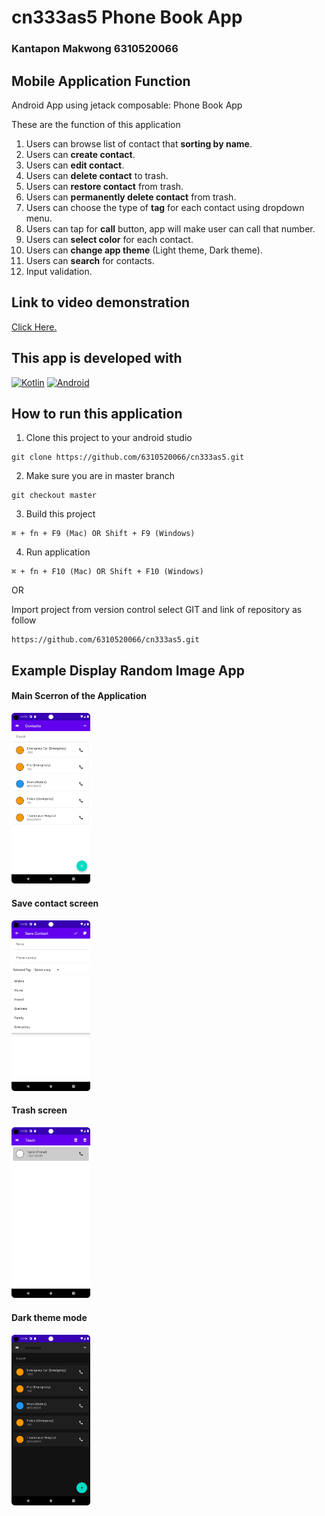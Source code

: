 # cn333as5 Phone Book App

### Kantapon Makwong 6310520066

## Mobile Application Function
Android App using jetack composable: Phone Book App 

These are the function of this application
1. Users can browse list of contact that **sorting by name**.
1. Users can **create contact**.
1. Users can **edit contact**.
1. Users can **delete contact** to trash.
1. Users can **restore contact** from trash.
1. Users can **permanently delete contact** from trash.
1. Users can choose the type of **tag** for each contact using dropdown menu.
1. Users can tap for **call** button, app will make user can call that number.
1. Users can **select color** for each contact.
1. Users can **change app theme** (Light theme, Dark theme).
1. Users can **search** for contacts.
1. Input validation.

## Link to video demonstration
[Click Here.](https://youtu.be/y7wpURQZr-E)

## This app is developed with

[![Kotlin](https://img.shields.io/badge/kotlin-%237F52FF.svg?style=for-the-badge&logo=kotlin&logoColor=white)](https://kotlinlang.org)
[![Android](https://img.shields.io/badge/Android-3DDC84?style=for-the-badge&logo=android&logoColor=white)](https://developer.android.com)

## How to run this application
1. Clone this project to your android studio
  ```
  git clone https://github.com/6310520066/cn333as5.git
  ```

2. Make sure you are in master branch
  ```
  git checkout master
  ```

3. Build this project
  ```
  ⌘ + fn + F9 (Mac) OR Shift + F9 (Windows)
  ```

4. Run application
  ```
  ⌘ + fn + F10 (Mac) OR Shift + F10 (Windows)
  ```
  
  OR
 
Import project from version control select GIT and link of repository as follow
```
https://github.com/6310520066/cn333as5.git
```

## Example Display Random Image App

#### Main Scerron of the Application
<img src='demo/MainScreen.png' alt='Main Screen Image' width='25%' height='25%'>

#### Save contact screen
<img src='demo/SaveContactScreen.png' alt='Save Contact Screen Image' width='25%' height='25%'>

#### Trash screen
<img src='demo/TrashScreen.png' alt='Trash Screen Image' width='25%' height='25%'>

#### Dark theme mode
<img src='demo/DarkThemeMode.png' alt='Dark Theme Mode Image' width='25%' height='25%'>
